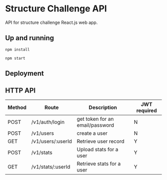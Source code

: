 # Structure Challenge API
API for structure challenge React.js web app.

## Up and running
`npm install`

`npm start`

## Deployment

## HTTP API
| Method | Route | Description | JWT required
| --- | --- | --- | ---
| POST | /v1/auth/login | get token for an email/password | N
| POST | /v1/users | create a user | N
| GET  | /v1/users/:userId | Retrieve user record | Y
| POST | /v1/stats | Upload stats for a user | Y
| GET  | /v1/stats/:userId | Retrieve stats for a user | Y
